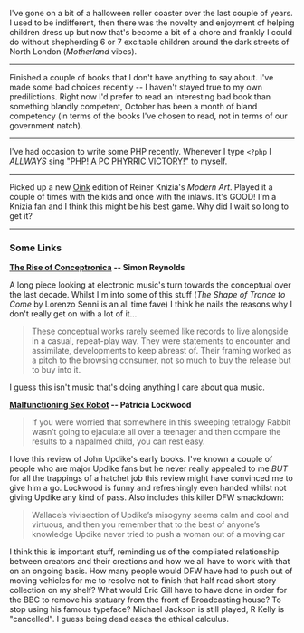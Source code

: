 I've gone on a bit of a halloween roller coaster over the last couple of years. I used to be indifferent, then there was the novelty and enjoyment of helping children dress up but now that's become a bit of a chore and frankly I could do without shepherding 6 or 7 excitable children around the dark streets of North London (_Motherland_ vibes).

---

Finished a couple of books that I don't have anything to say about. I've made some bad choices recently -- I haven't stayed true to my own predilictions. Right now I'd prefer to read an interesting bad book than something blandly competent, October has been a month of bland competency (in terms of the books I've chosen to read, not in terms of our government natch).

---

I've had occasion to write some PHP recently. Whenever I type `<?php` I _ALLWAYS_ sing ["PHP! A PC PHYRRIC VICTORY!"](https://www.youtube.com/watch?v=FDMHvXJn0aM) to myself. 

---

Picked up a new [Oink](https://oinkgms.com/en/) edition of Reiner Knizia's _Modern Art_. Played it a couple of times with the kids and once with the inlaws. It's GOOD! I'm a Knizia fan and I think this might be his best game. Why did I wait so long to get it?

---

### Some Links

__[The Rise of Conceptronica](https://pitchfork.com/features/article/2010s-rise-of-conceptronica-electronic-music/) -- Simon Reynolds__

A long piece looking at electronic music's turn towards the conceptual over the last decade. Whilst I'm into some of this stuff (_The Shape of Trance to Come_ by Lorenzo Senni is an all time fave) I think he nails the reasons why I don't really get on with a lot of it...

 >  These conceptual works rarely seemed like records to live alongside in a casual, repeat-play way. They were statements to encounter and assimilate, developments to keep abreast of. Their framing worked as a pitch to the browsing consumer, not so much to buy the release but to buy into it.

I guess this isn't music that's doing anything I care about qua music.

__[Malfunctioning Sex Robot](https://www.lrb.co.uk/v41/n19/patricia-lockwood/malfunctioning-sex-robot) -- Patricia Lockwood__

 >  If you were worried that somewhere in this sweeping tetralogy Rabbit wasn’t going to ejaculate all over a teenager and then compare the results to a napalmed child, you can rest easy.

I love this review of John Updike's early books. I've known a couple of people who are major Updike fans but he never really appealed to me _BUT_ for all the trappings of a hatchet job this review might have convinced me to give him a go. Lockwood is funny and refreshingly even handed whilst not giving Updike any kind of pass. Also includes this killer DFW smackdown:

 > Wallace’s vivisection of Updike’s misogyny seems calm and cool and virtuous, and then you remember that to the best of anyone’s knowledge Updike never tried to push a woman out of a moving car

I think this is important stuff, reminding us of the compliated relationship between creators and their creations and how we all have to work with that on an ongoing basis. How many people would DFW have had to push out of moving vehicles for me to resolve not to finish that half read short story collection on my shelf? What would Eric Gill have to have done in order for the BBC to remove his statuary from the front of Broadcasting house? To stop using his famous typeface? Michael Jackson is still played, R Kelly is "cancelled". I guess being dead eases the ethical calculus.
